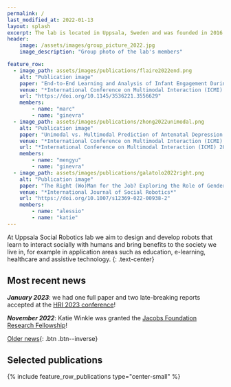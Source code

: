 ```yaml
---
permalink: /
last_modified_at: 2022-01-13
layout: splash
excerpt: The lab is located in Uppsala, Sweden and was founded in 2016 by Ginevra Castellano.
header:
    image: /assets/images/group_picture_2022.jpg
    image_description: "Group photo of the lab's members"

feature_row:
  - image_path: assets/images/publications/flaire2022end.png
    alt: "Publication image"
    paper: "End-to-End Learning and Analysis of Infant Engagement During Guided Play: Prediction and Explainability"
    venue: "*International Conference on Multimodal Interaction (ICMI) 2022*"
    url: "https://doi.org/10.1145/3536221.3556629"
    members:
        - name: "marc"
        - name: "ginevra"
  - image_path: assets/images/publications/zhong2022unimodal.png
    alt: "Publication image"
    paper: "Unimodal vs. Multimodal Prediction of Antenatal Depression from Smartphone-based Survey Data in a Longitudinal Study"
    venue: "*International Conference on Multimodal Interaction (ICMI) 2022*"
    url: "*International Conference on Multimodal Interaction (ICMI) 2022*"
    members:
        - name: "mengyu"
        - name: "ginevra"
  - image_path: assets/images/publications/galatolo2022right.png
    alt: "Publication image"
    paper: "The Right (Wo)Man for the Job? Exploring the Role of Gender when Challenging Gender Stereotypes with a Social Robot"
    venue: "*International Journal of Social Robotics*"
    url: "https://doi.org/10.1007/s12369-022-00938-2"
    members:
        - name: "alessio"
        - name: "katie"
---
```


At Uppsala Social Robotics lab we aim to design and develop robots that learn to interact socially with humans and bring benefits to the society we live in, for example in application areas such as education, e-learning, healthcare and assistive technology.
{: .text-center}

## Most recent news
***January 2023***: we had one full paper and two late-breaking reports accepted at the [HRI 2023 conference](https://humanrobotinteraction.org/2023/)!

***November 2022***: Katie Winkle was granted the [Jacobs Foundation Research Fellowship](https://jacobsfoundation.org/activity/jacobs-foundation-research-fellowship-program/)!

[Older news](old_news){: .btn .btn--inverse}

## Selected publications
{% include feature_row_publications type="center-small" %}

